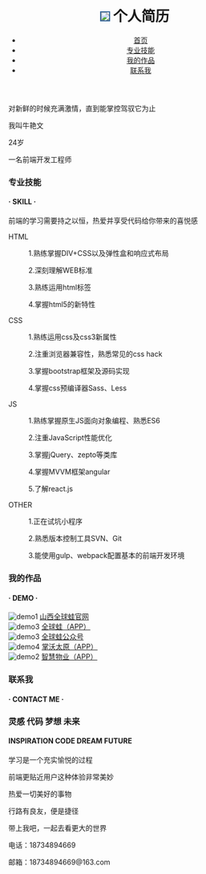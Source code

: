 <!DOCTYPE html>
<html lang="zh">
<head>
	<meta charset="UTF-8">
	<meta http-equiv="x-ua-compatible" content="IE=Edge">
	<meta name="keywords" content="web前端个人简历,web前端,html5"/>
	<meta name="description" content="牛艳文的web前端工程师个人简历"/>
	<meta name="viewport" content="width=device-width,initial-scale=1.0,minimum-scale=1.0,maximum-scale=1.0">
	<title>web前端工程师个人简历</title>
	<link rel="stylesheet" href="css/bootstrap.min.css">
	<link rel="stylesheet" href="css/swiper.min.css">
	<link rel="stylesheet" href="css/index.css">
	<link rel="shortcut icon" href="img/icon.ico">
	<script type="text/javascript">
		(function () {
			var size = 640;
			var change = function () {
				var width = window.screen.width;
				var rem = width / size > 1 ? 1 : width / size < 0.5 ? 0.5 : width / size;
				document.getElementsByTagName("html")[0].style.fontSize = rem * 100 + "px";
			};
			change();
			if (window.addEventListener) {
				window.addEventListener("resize", function () {
					change();
				}, false);
			} else {
				window.attachEvent("onresize", function () {
					change();
				});
			}
		})();
	</script>
</head>
<body>
<!-- header -->
<h1 style="position:absolute; top:-1000px; left:-1000px">欢迎来到牛艳文的个人网站，我是一名web前端工程师，这里有我的web前端个人简历，目前掌握的技术，还有作品，以及个人联系方式，欢迎您的访问</h1>
<header>
	<div class="row">
		<h1 class="col-sm-6 col-xs-12 col-md-4"><img src="picture/head-photo.jpg" class="left" style="border:2px solid #369"> <span
				class="left text-center">个人简历</span></h1>
		<ul class="col-sm-4 row col-sm-offset-4 hidden-xs hidden-sm">
			<li class="col-sm-3"><a href="javascript:;" class="active">首页<i class="active"></i></a></li>
			<li class="col-sm-3"><a href="javascript:;">专业技能<i></i></a></li>
			<li class="col-sm-3"><a href="javascript:;">我的作品<i></i></a></li>
			<li class="col-sm-3"><a href="javascript:;">联系我<i></i></a></li>
		</ul>
	</div>
</header>
<div id="main">
	<canvas id="ctx"></canvas>
	<div class="section-main">
		<!-- home -->
		<div class="section-slide home">
			<div class="home-main container">
				<div class="photo"></div>
				<div class="text-center">对新鲜的时候充满激情，直到能掌控驾驭它为止
					<div></div>
				</div>
				<p class="text-center">我叫牛艳文</p>
				<p class="text-center">24岁</p>
				<p class="text-center">一名前端开发工程师</p>
			</div>
		</div>
		<!-- home end -->
		<!-- skill -->
		<div class="section-slide">
			<div class="skill-main container">
				<div class="title">
					<h3 class="text-center">专业技能</h3>
					<div class="border"></div>
					<h4 class="text-center">· SKILL ·</h4>
				</div>
				<p class="text-center">前端的学习需要持之以恒，热爱并享受代码给你带来的喜悦感</p>
				<div class="swiper-container" id="skill">
					<div class="swiper-wrapper">
						<div class="swiper-slide skill-slide">
							<dl>
								<dt class="text-center">HTML</dt>
								<dd>
									<p>1.熟练掌握DIV+CSS以及弹性盒和响应式布局</p>
									<p>2.深刻理解WEB标准</p>
									<p>3.熟练运用html标签</p>
									<p>4.掌握html5的新特性</p>
								</dd>
							</dl>
						</div>
						<div class="swiper-slide skill-slide">
							<dl>
								<dt class="text-center">CSS</dt>
								<dd>
									<p>1.熟练运用css及css3新属性</p>
									<p>2.注重浏览器兼容性，熟悉常见的css hack</p>
									<p>3.掌握bootstrap框架及源码实现</p>
									<p>4.掌握css预编译器Sass、Less</p>
								</dd>
							</dl>
						</div>
						<div class="swiper-slide skill-slide">
							<dl>
								<dt class="text-center">JS</dt>
								<dd>
									<p>1.熟练掌握原生JS面向对象编程、熟悉ES6</p>
									<p>2.注重JavaScript性能优化</p>
									<p>3.掌握jQuery、zepto等类库</p>
									<p>4.掌握MVVM框架angular</p>
									<p>5.了解react.js</p>
								</dd>
							</dl>
						</div>
						<div class="swiper-slide skill-slide">
							<dl>
								<dt class="text-center">OTHER</dt>
								<dd>
									<p>1.正在试坑小程序</p>
									<p>2.熟悉版本控制工具SVN、Git</p>
									<p>3.能使用gulp、webpack配置基本的前端开发环境</p>
								</dd>
							</dl>
						</div>
					</div>
				</div>
			</div>
		</div>
		<!-- skill end-->
		<!-- demo -->
		<div class="section-slide container">
			<div class="demo-main">
				<div class="title">
					<h3 class="text-center">我的作品</h3>
					<div class="border"></div>
					<h4 class="text-center">· DEMO ·</h4>
				</div>
				<div class="swiper-container" id="demo">
					<div class="swiper-wrapper demo-wrapper">
						<div class="swiper-slide demo-slide">
							<img src="picture/demo1.jpg" alt="demo1" class="marBtw">
							<a href="javascript:;" target="_blank">
								山西全球蛙官网<div></div><div></div><div></div><div></div>
							</a>
						</div>
						<div class="swiper-slide demo-slide">
							<img src="picture/demo.jpg" alt="demo3" class="marBtw">
							<a href="javascript:;" target="_blank">
								全球蛙（APP）<div></div><div></div><div></div><div></div>
							</a>
						</div>
						<div class="swiper-slide demo-slide">
							<img src="picture/demo.jpg" alt="demo3" class="marBtw">
							<a href="javascript:;" target="_blank">
								全球蛙公众号<div></div><div></div><div></div><div></div>
							</a>
						</div>
						<div class="swiper-slide demo-slide">
							<img src="picture/demo.jpg" alt="demo4" class="marBtw">
							<a href="javascript:;" target="_blank">
								掌沃太原（APP）<div></div><div></div><div></div><div></div>
							</a>
						</div>
						<div class="swiper-slide demo-slide">
							<img src="picture/demo1.jpg" alt="demo2" class="marBtw">
							<a href="javascript:;" target="_blank">
								智慧物业（APP）<div></div><div></div><div></div><div></div>
							</a>
						</div>
					</div>
					<div class="swiper-button-prev hidden-xs"></div>
					<div class="swiper-button-next hidden-xs"></div>
				</div>
			</div>
		</div>
		<!-- demo end -->
		<!-- contact -->
		<div class="section-slide">
			<div class="contact-main container">
				<div class="title">
					<h3 class="text-center">联系我</h3>
					<div class="border"></div>
					<h4 class="text-center">· CONTACT ME ·</h4>
				</div>
				<h3 class="text-center">灵感 代码 梦想 未来</h3>
				<h4 class="text-center"><span>INSPIRATION</span> <span>CODE</span> <span>DREAM</span>
					<span>FUTURE</span></h4>
				<p>学习是一个充实愉悦的过程</p>
				<p>前端更贴近用户这种体验非常美妙</p>
				<p>热爱一切美好的事物</p>
				<p>行路有良友，便是捷径</p>
				<p>带上我吧，一起去看更大的世界</p>
				<p>电话：18734894669</p>
				<p>邮箱：18734894669@163.com</p>
			</div>
		</div>
	</div>
</div>
</body>
<script type="text/javascript" src="js/jquery.js"></script>
<script type="text/javascript" src="js/swiper.jquery.min.js"></script>
<script type="text/javascript" src="js/index.js"></script>
</html>
